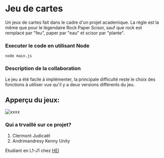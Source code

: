 # Jeu de cartes 

Un jeux de cartes fait dans le cadre d'un projet academique. La règle est la même que pour le légendaire Rock Paper Scisor, sauf que rock est remplacé par "feu", paper par "eau" et scisor par "plante".

### Executer le code en utilisant Node
``` 
node main.js
```

### Description de la collaboration

Le jeu a été facile à implémenter, la principale difficulté reste le choix des fonctions à utiliser vue qu'il y a deux versions différents du jeu.

## Apperçu du jeux:

![xxxx](https://github.com/ClermontJudicael/JEUX-DE-CARTE-HEI/assets/135115381/031db122-242c-4d2c-bbaf-df18491e9d59)


### Qui a trvaillé sur ce projet?
1) Clermont Judicaël
2) Andrimandresy Kenny Unity 

Etudiant en L1-J1 chez [HEI](https://hei.school/)
